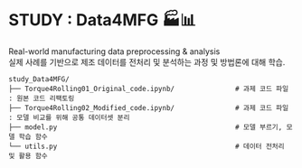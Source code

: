 # STUDY : Data4MFG 🏭📊
Real-world manufacturing data preprocessing & analysis   
실제 사례를 기반으로 제조 데이터를 전처리 및 분석하는 과정 및 방법론에 대해 학습.   
   
```
study_Data4MFG/
├── Torque4Rolling01_Original_code.ipynb/               # 과제 코드 파일 : 원본 코드 리팩토링
├── Torque4Rolling02_Modified_code.ipynb/               # 과제 코드 파일 : 모델 비교를 위해 공통 데이터셋 분리
├── model.py                                            # 모델 부르기, 모델 학습 함수
└── utils.py                                            # 데이터 전처리 및 활용 함수
```